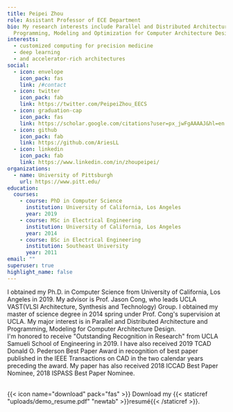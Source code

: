 ```yaml
---
title: Peipei Zhou
role: Assistant Professor of ECE Department
bio: My research interests include Parallel and Distributed Architecture and
  Programming, Modeling and Optimization for Computer Architecture Design
interests:
  - customized computing for precision medicine
  - deep learning
  - and accelerator-rich architectures
social:
  - icon: envelope
    icon_pack: fas
    link: /#contact
  - icon: twitter
    icon_pack: fab
    link: https://twitter.com/PeipeiZhou_EECS
  - icon: graduation-cap
    icon_pack: fas
    link: https://scholar.google.com/citations?user=px_jwFgAAAAJ&hl=en
  - icon: github
    icon_pack: fab
    link: https://github.com/AriesLL
  - icon: linkedin
    icon_pack: fab
    link: https://www.linkedin.com/in/zhoupeipei/
organizations:
  - name: University of Pittsburgh
    url: https://www.pitt.edu/
education:
  courses:
    - course: PhD in Computer Science
      institution: University of California, Los Angeles
      year: 2019
    - course: MSc in Electrical Engineering
      institution: University of California, Los Angeles
      year: 2014
    - course: BSc in Electrical Engineering
      institution: Southeast University
      year: 2011
email: ""
superuser: true
highlight_name: false
---
```

I obtained my Ph.D. in Computer Science from University of California, Los Angeles in 2019. My advisor is Prof. Jason Cong, who leads UCLA VAST(VLSI Architecture, Synthesis and Technology) Group. I obtained my master of science degree in 2014 spring under Prof. Cong's supervision at UCLA. My major interest is in Parallel and Distributed Architecture and Programming, Modeling for Computer Architecture Design.\
I'm honored to receive "Outstanding Recognition in Research" from UCLA Samueli School of Engineering in 2019. I have also received 2019 TCAD Donald O. Pederson Best Paper Award in recognition of best paper published in the IEEE Transactions on CAD in the two calendar years preceding the award. My paper has also received 2018 ICCAD Best Paper Nominee, 2018 ISPASS Best Paper Nominee.

\
{{< icon name="download" pack="fas" >}} Download my {{< staticref "uploads/demo_resume.pdf" "newtab" >}}resumé{{< /staticref >}}.